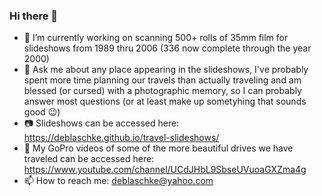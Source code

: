 ### Hi there 👋
- 🔭 I’m currently working on scanning 500+ rolls of 35mm film for slideshows from 1989 thru 2006 (336 now complete through the year 2000)
- 💬 Ask me about any place appearing in the slideshows, I've probably spent more time planning our travels than actually traveling and am blessed (or cursed) with a photographic memory, so I can probably answer most questions (or at least make up sometyhing that sounds good 😉)
- 📷 Slideshows can be accessed here: https://deblaschke.github.io/travel-slideshows/
- 🎥 My GoPro videos of some of the more beautiful drives we have traveled can be accessed here: https://www.youtube.com/channel/UCdJHbL9SbseUVuoaGXZma4g
- 📫 How to reach me: deblaschke@yahoo.com

<!--
**deblaschke/deblaschke** is a ✨ _special_ ✨ repository because its `README.md` (this file) appears on your GitHub profile.

Here are some ideas to get you started:

- 🔭 I’m currently working on ...
- 🌱 I’m currently learning ...
- 👯 I’m looking to collaborate on ...
- 🤔 I’m looking for help with ...
- 💬 Ask me about ...
- 📫 How to reach me: ...
- 😄 Pronouns: ...
- ⚡ Fun fact: ...
- Others: https://github.com/ikatyang/emoji-cheat-sheet/blob/master/README.md
-->
